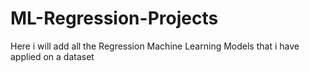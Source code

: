 # ML-Regression-Projects

Here i will add all the Regression Machine Learning Models that i have applied on a dataset
